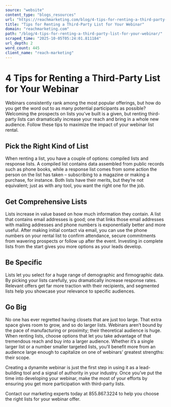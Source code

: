 ```yaml
---
source: "website"
content_type: "blogs_resources"
url: "https://reachmarketing.com/blog/4-tips-for-renting-a-third-party-list-for-your-webinar/"
title: "Tips for Renting a Third-Party List for Your Webinar"
domain: "reachmarketing.com"
path: "/blog/4-tips-for-renting-a-third-party-list-for-your-webinar/"
scraped_time: "2025-10-05T05:24:01.811184"
url_depth: 2
word_count: 445
client_name: "reach-marketing"
---
```


# 4 Tips for Renting a Third-Party List for Your Webinar

Webinars consistently rank among the most popular offerings, but how do you get the word out to as many potential participants as possible? Welcoming the prospects on lists you’ve built is a given, but renting third-party lists can dramatically increase your reach and bring in a whole new audience. Follow these tips to maximize the impact of your webinar list rental.

## Pick the Right Kind of List

When renting a list, you have a couple of options: compiled lists and response lists. A compiled list contains data assembled from public records such as phone books, while a response list comes from some action the person on the list has taken – subscribing to a magazine or making a purchase, for instance. Both lists have their merits, but they’re not equivalent; just as with any tool, you want the right one for the job.

## Get Comprehensive Lists

Lists increase in value based on how much information they contain. A list that contains email addresses is good; one that links those email addresses with mailing addresses and phone numbers is exponentially better and more useful. After making initial contact via email, you can use the phone numbers on your rental list to confirm attendance, secure commitments from wavering prospects or follow up after the event. Investing in complete lists from the start gives you more options as your leads develop.

## Be Specific

Lists let you select for a huge range of demographic and firmographic data. By picking your lists carefully, you dramatically increase response rates. Relevant offers get far more traction with their recipients, and segmented lists help you showcase your relevance to specific audiences.

## Go Big

No one has ever regretted having closets that are just too large. That extra space gives room to grow, and so do larger lists. Webinars aren’t bound by the pace of manufacturing or proximity; their theoretical audience is huge. When renting lists, choose options that let you take advantage of that tremendous reach and buy into a larger audience. Whether it’s a single larger list or a number smaller targeted lists, you’ll benefit more from an audience large enough to capitalize on one of webinars’ greatest strengths: their scope.

Creating a dynamite webinar is just the first step in using it as a lead-building tool and a signal of authority in your industry. Once you’ve put the time into developing your webinar, make the most of your efforts by ensuring you get more participation with third-party lists.

Contact our marketing experts today at 855.867.3224 to help you choose the right lists for your webinar offer.
